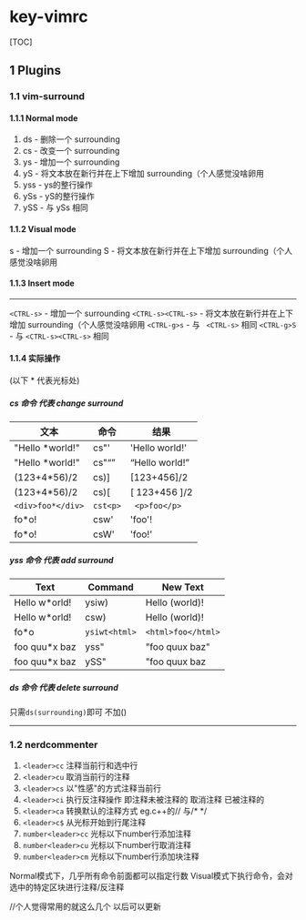 # key-vimrc

[TOC]

## 1 Plugins

### 1.1 vim-surround


#### 1.1.1 Normal mode

1. ds - 删除一个 surrounding
2. cs - 改变一个 surrounding
3. ys - 增加一个 surrounding
4. yS - 将文本放在新行并在上下增加 surrounding（个人感觉没啥卵用
5. yss - ys的整行操作
6. ySs - yS的整行操作
7. ySS - 与 ySs 相同

#### 1.1.2 Visual mode

s   - 增加一个 surrounding
S   - 将文本放在新行并在上下增加 surrounding（个人感觉没啥卵用

#### 1.1.3 Insert mode
-----------
`<CTRL-s>` - 增加一个 surrounding
`<CTRL-s><CTRL-s>` - 将文本放在新行并在上下增加 surrounding（个人感觉没啥卵用
`<CTRL-g>s` -  与 ` <CTRL-s>` 相同
`<CTRL-g>S` -  与 `<CTRL-s><CTRL-s>` 相同

#### 1.1.4 实际操作
(以下  * 代表光标处)
##### cs 命令  代表 change surround

文本          |命令     |  结果
---------------  |-------   |-----------
"Hello *world!"| cs"'  |    'Hello world!'
"Hello *world!" | cs"<q>  |  <q>Hello world!</q>
(123+4*56)/2     |cs)]      |[123+456]/2
(123+4*56)/2    | cs)[     | [ 123+456 ]/2
`<div>foo*</div>`| ` cst<p> ` | ` <p>foo</p>`
fo*o!         |  csw'  |    'foo'!|
fo*o!         |  csW'   |   'foo!'|

##### yss 命令 代表 add surround
Text              |Command |     New Text
---------------   | -------        |  -----------
Hello w*orld!  |   ysiw)   |    Hello (world)!
Hello w*orld!  |   csw)      |  Hello (world)!
fo*o             | `ysiwt<html>` | `<html>foo</html>`
foo quu*x baz |    yss"        | "foo quux baz"
foo quu*x baz  |   ySS"        | "foo quux baz

##### ds 命令 代表  delete surround
只需`ds(surrounding)`即可 不加()

---

### 1.2 nerdcommenter

1. `<leader>cc`  注释当前行和选中行
2. `<leader>cu`  取消当前行的注释
3. `<leader>cs`  以"性感"的方式注释当前行 
4. `<leader>ci`  执行反注释操作  即注释未被注释的  取消注释 已被注释的
5. `<leader>ca`  转换默认的注释方式   eg.c++的// 与/* */
6. `<leader>c$`  从光标开始到行尾注释
7. `number<leader>cc` 光标以下number行添加注释
8. `number<leader>cu` 光标以下number行取消注释
9. `number<leader>cm` 光标以下number行添加块注释

Normal模式下，几乎所有命令前面都可以指定行数
Visual模式下执行命令，会对选中的特定区块进行注释/反注释

//个人觉得常用的就这么几个    以后可以更新


